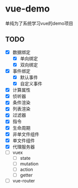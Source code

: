 # vue-demo
单纯为了系统学习vue的demo项目

## TODO
- [x] 数据绑定
  - [x] 单向绑定
  - [x] 双向绑定
- [x] 事件绑定
  - [x] 默认事件
  - [x] 自定义事件
- [x] 计算属性
- [x] 侦听器
- [x] 条件渲染
- [x] 列表渲染
- [x] 过滤器
- [x] 指令
- [x] 生命周期
- [x] 非单文件组件
- [x] 单文件组件
- [x] 代理服务器
- [ ] vuex
  - [ ] state
  - [ ] mutation
  - [ ] action
  - [ ] getter
- [ ] vue-router